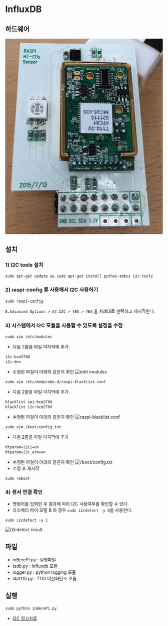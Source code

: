 # InfluxDB

## 하드웨어
![CO2_ module](../../../files/CO2/CO2_module.JPG)

## 설치

### 1) I2C tools 설치

```
sudo apt-get update && sudo apt-get install python-smbus i2c-tools
```

### 2) raspi-config 를 사용해서 I2C 사용하기

```
sudo raspi-config
```
`8.Advanced Options > A7.I2C > YES > YES`
을 차례대로 선택하고 재시작한다.

### 3) 시스템에서 I2C 모듈을 사용할 수 있도록 설정을 수정
 
```
sudo vim /etc/modules
```
* 다음 2줄을 파일 마지막에 추가
```
i2c-bcm2708
i2c-dev
```
* 수정된 파일이 아래와 같은지 확인
![edit modules](https://cdn-learn.adafruit.com/assets/assets/000/003/054/original/learn_raspberry_pi_editing_modules_file.png)

```
sudo vim /etc/modprobe.d/raspi-blacklist.conf
```
* 다음 2줄을 파일 마지막에 추가
```
blacklist spi-bcm2708
blacklist i2c-bcm2708
```
* 수정된 파일이 아래와 같은지 확인
![raspi-blacklist.conf](https://cdn-learn.adafruit.com/assets/assets/000/003/860/original/learn_raspberry_pi_blacklist.png)

```
sudo vim /boot/config.txt
```
* 다음 2줄을 파일 마지막에 추가
```
dtparam=i2c1=on
dtparam=i2c_arm=on
```
* 수정된 파일이 아래와 같은지 확인
![/boot/config.txt](https://cdn-learn.adafruit.com/assets/assets/000/022/830/original/learn_raspberry_pi_dtparami2c.png)
* 수정 후 재시작
```
sudo reboot
```

### 4) 센서 연결 확인

* 명령어를 입력한 후 결과에 따라 I2C 사용여부를 확인할 수 있다.
* 라즈베리 파이 모델 B 의 경우 `sudo i2cdetect -y 0`을 사용한다.
```
sudo i2cdetect -y 1
```
![i2cdetect result](https://cdn-learn.adafruit.com/assets/assets/000/003/055/original/learn_raspberry_pi_i2c-detect.png)

## 파일

- inBerePi.py : 실행파일
- tsdb.py : influxdb 모듈
- logger.py : python logging 모듈
- lib/t110.py : T110 이산화탄소 모듈

## 실행

```
sudo python inBerePi.py
```

* [I2C 참고자료](https://learn.adafruit.com/adafruits-raspberry-pi-lesson-4-gpio-setup/configuring-i2c)
